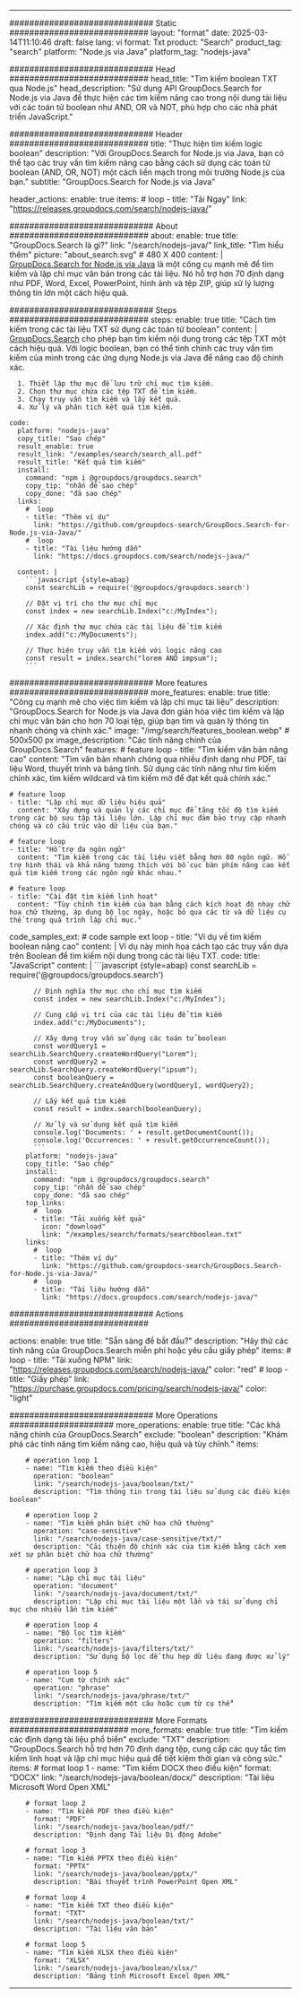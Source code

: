 
---
############################# Static ############################
layout: "format"
date:  2025-03-14T11:10:46
draft: false
lang: vi
format: Txt
product: "Search"
product_tag: "search"
platform: "Node.js via Java"
platform_tag: "nodejs-java"

############################# Head ############################
head_title: "Tìm kiếm boolean TXT qua Node.js"
head_description: "Sử dụng API GroupDocs.Search for Node.js via Java để thực hiện các tìm kiếm nâng cao trong nội dung tài liệu với các toán tử boolean như AND, OR và NOT, phù hợp cho các nhà phát triển JavaScript."

############################# Header ############################
title: "Thực hiện tìm kiếm logic boolean" 
description: "Với GroupDocs.Search for Node.js via Java, bạn có thể tạo các truy vấn tìm kiếm nâng cao bằng cách sử dụng các toán tử boolean (AND, OR, NOT) một cách liền mạch trong môi trường Node.js của bạn."
subtitle: "GroupDocs.Search for Node.js via Java" 

header_actions:
  enable: true
  items:
    #  loop
    - title: "Tải Ngay"
      link: "https://releases.groupdocs.com/search/nodejs-java/"
      
############################# About ############################
about:
    enable: true
    title: "GroupDocs.Search là gì?"
    link: "/search/nodejs-java/"
    link_title: "Tìm hiểu thêm"
    picture: "about_search.svg" # 480 X 400
    content: |
       [GroupDocs.Search for Node.js via Java](/search/nodejs-java/) là một công cụ mạnh mẽ để tìm kiếm và lập chỉ mục văn bản trong các tài liệu. Nó hỗ trợ hơn 70 định dạng như PDF, Word, Excel, PowerPoint, hình ảnh và tệp ZIP, giúp xử lý lượng thông tin lớn một cách hiệu quả.

############################# Steps ############################
steps:
    enable: true
    title: "Cách tìm kiếm trong các tài liệu TXT sử dụng các toán tử boolean"
    content: |
      [GroupDocs.Search](/search/nodejs-java/) cho phép bạn tìm kiếm nội dung trong các tệp TXT một cách hiệu quả. Với logic boolean, bạn có thể tinh chỉnh các truy vấn tìm kiếm của mình trong các ứng dụng Node.js via Java để nâng cao độ chính xác.
      
      1. Thiết lập thư mục để lưu trữ chỉ mục tìm kiếm.
      2. Chọn thư mục chứa các tệp TXT để tìm kiếm.
      3. Chạy truy vấn tìm kiếm và lấy kết quả.
      4. Xử lý và phân tích kết quả tìm kiếm.
   
    code:
      platform: "nodejs-java"
      copy_title: "Sao chép"
      result_enable: true
      result_link: "/examples/search/search_all.pdf"
      result_title: "Kết quả tìm kiếm"
      install:
        command: "npm i @groupdocs/groupdocs.search"
        copy_tip: "nhấn để sao chép"
        copy_done: "đã sao chép"
      links:
        #  loop
        - title: "Thêm ví dụ"
          link: "https://github.com/groupdocs-search/GroupDocs.Search-for-Node.js-via-Java/"
        #  loop
        - title: "Tài liệu hướng dẫn"
          link: "https://docs.groupdocs.com/search/nodejs-java/"
          
      content: |
        ```javascript {style=abap}
        const searchLib = require('@groupdocs/groupdocs.search')

        // Đặt vị trí cho thư mục chỉ mục
        const index = new searchLib.Index("c:/MyIndex");

        // Xác định thư mục chứa các tài liệu để tìm kiếm
        index.add("c:/MyDocuments");

        // Thực hiện truy vấn tìm kiếm với logic nâng cao
        const result = index.search("lorem AND impsum");
        ```            

############################# More features ############################
more_features:
  enable: true
  title: "Công cụ mạnh mẽ cho việc tìm kiếm và lập chỉ mục tài liệu"
  description: "GroupDocs.Search for Node.js via Java đơn giản hóa việc tìm kiếm và lập chỉ mục văn bản cho hơn 70 loại tệp, giúp bạn tìm và quản lý thông tin nhanh chóng và chính xác."
  image: "/img/search/features_boolean.webp" # 500x500 px
  image_description: "Các tính năng chính của GroupDocs.Search"
  features:
    # feature loop
    - title: "Tìm kiếm văn bản nâng cao"
      content: "Tìm văn bản nhanh chóng qua nhiều định dạng như PDF, tài liệu Word, thuyết trình và bảng tính. Sử dụng các tính năng như tìm kiếm chính xác, tìm kiếm wildcard và tìm kiếm mờ để đạt kết quả chính xác."

    # feature loop
    - title: "Lập chỉ mục dữ liệu hiệu quả"
      content: "Xây dựng và quản lý các chỉ mục để tăng tốc độ tìm kiếm trong các bộ sưu tập tài liệu lớn. Lập chỉ mục đảm bảo truy cập nhanh chóng và có cấu trúc vào dữ liệu của bạn."

    # feature loop
    - title: "Hỗ trợ đa ngôn ngữ"
      content: "Tìm kiếm trong các tài liệu viết bằng hơn 80 ngôn ngữ. Hỗ trợ hình thái và khả năng tương thích với bố cục bàn phím nâng cao kết quả tìm kiếm trong các ngôn ngữ khác nhau."

    # feature loop
    - title: "Cài đặt tìm kiếm linh hoạt"
      content: "Tùy chỉnh tìm kiếm của bạn bằng cách kích hoạt độ nhạy chữ hoa chữ thường, áp dụng bộ lọc ngày, hoặc bỏ qua các từ và dữ liệu cụ thể trong quá trình lập chỉ mục."
      
  code_samples_ext:
    # code sample ext loop
    - title: "Ví dụ về tìm kiếm boolean nâng cao"
      content: |
        Ví dụ này minh họa cách tạo các truy vấn dựa trên Boolean để tìm kiếm nội dung trong các tài liệu TXT.
      code:
        title: "JavaScript"
        content: |
          ```javascript {style=abap}
          const searchLib = require('@groupdocs/groupdocs.search')
          
          // Định nghĩa thư mục cho chỉ mục tìm kiếm
          const index = new searchLib.Index("c:/MyIndex");
              
          // Cung cấp vị trí của các tài liệu để tìm kiếm
          index.add("c:/MyDocuments");

          // Xây dựng truy vấn sử dụng các toán tử boolean
          const wordQuery1 = searchLib.SearchQuery.createWordQuery("Lorem");
          const wordQuery2 = searchLib.SearchQuery.createWordQuery("ipsum");
          const booleanQuery = searchLib.SearchQuery.createAndQuery(wordQuery1, wordQuery2);

          // Lấy kết quả tìm kiếm
          const result = index.search(booleanQuery);
          
          // Xử lý và sử dụng kết quả tìm kiếm
          console.log('Documents: ' + result.getDocumentCount());
          console.log('Occurrences: ' + result.getOccurrenceCount());
          ```
        platform: "nodejs-java"
        copy_title: "Sao chép"
        install:
          command: "npm i @groupdocs/groupdocs.search"
          copy_tip: "nhấn để sao chép"
          copy_done: "đã sao chép"
        top_links:
          #  loop
          - title: "Tải xuống kết quả"
            icon: "download"
            link: "/examples/search/formats/searchboolean.txt"
        links:
          #  loop
          - title: "Thêm ví dụ"
            link: "https://github.com/groupdocs-search/GroupDocs.Search-for-Node.js-via-Java/"
          #  loop
          - title: "Tài liệu hướng dẫn"
            link: "https://docs.groupdocs.com/search/nodejs-java/"
            

            


############################# Actions ############################

actions:
  enable: true
  title: "Sẵn sàng để bắt đầu?"
  description: "Hãy thử các tính năng của GroupDocs.Search miễn phí hoặc yêu cầu giấy phép"
  items:
    #  loop
    - title: "Tải xuống NPM"
      link: "https://releases.groupdocs.com/search/nodejs-java/"
      color: "red"
        #  loop
    - title: "Giấy phép"
      link: "https://purchase.groupdocs.com/pricing/search/nodejs-java/"
      color: "light"


############################# More Operations #####################
more_operations:
    enable: true
    title: "Các khả năng chính của GroupDocs.Search"
    exclude: "boolean"
    description: "Khám phá các tính năng tìm kiếm nâng cao, hiệu quả và tùy chỉnh."
    items: 
          
        # operation loop 1
        - name: "Tìm kiếm theo điều kiện"
          operation: "boolean"
          link: "/search/nodejs-java/boolean/txt/"
          description: "Tìm thông tin trong tài liệu sử dụng các điều kiện boolean"

        # operation loop 2
        - name: "Tìm kiếm phân biệt chữ hoa chữ thường"
          operation: "case-sensitive"
          link: "/search/nodejs-java/case-sensitive/txt/"
          description: "Cải thiện độ chính xác của tìm kiếm bằng cách xem xét sự phân biệt chữ hoa chữ thường"

        # operation loop 3
        - name: "Lập chỉ mục tài liệu"
          operation: "document"
          link: "/search/nodejs-java/document/txt/"
          description: "Lập chỉ mục tài liệu một lần và tái sử dụng chỉ mục cho nhiều lần tìm kiếm"

        # operation loop 4
        - name: "Bộ lọc tìm kiếm"
          operation: "filters"
          link: "/search/nodejs-java/filters/txt/"
          description: "Sử dụng bộ lọc để thu hẹp dữ liệu đang được xử lý"

        # operation loop 5
        - name: "Cụm từ chính xác"
          operation: "phrase"
          link: "/search/nodejs-java/phrase/txt/"
          description: "Tìm kiếm một câu hoặc cụm từ cụ thể"
          
        
          
############################# More Formats ########################
more_formats:
    enable: true
    title: "Tìm kiếm các định dạng tài liệu phổ biến"
    exclude: "TXT"
    description: "GroupDocs.Search hỗ trợ hơn 70 định dạng tệp, cung cấp các quy tắc tìm kiếm linh hoạt và lập chỉ mục hiệu quả để tiết kiệm thời gian và công sức."
    items: 
        # format loop 1
        - name: "Tìm kiếm DOCX theo điều kiện"
          format: "DOCX"
          link: "/search/nodejs-java/boolean/docx/"
          description: "Tài liệu Microsoft Word Open XML"
          
        # format loop 2
        - name: "Tìm kiếm PDF theo điều kiện"
          format: "PDF"
          link: "/search/nodejs-java/boolean/pdf/"
          description: "Định dạng Tài liệu Di động Adobe"
          
        # format loop 3
        - name: "Tìm kiếm PPTX theo điều kiện"
          format: "PPTX"
          link: "/search/nodejs-java/boolean/pptx/"
          description: "Bài thuyết trình PowerPoint Open XML"

        # format loop 4
        - name: "Tìm kiếm TXT theo điều kiện"
          format: "TXT"
          link: "/search/nodejs-java/boolean/txt/"
          description: "Tài liệu văn bản"
          
        # format loop 5
        - name: "Tìm kiếm XLSX theo điều kiện"
          format: "XLSX"
          link: "/search/nodejs-java/boolean/xlsx/"
          description: "Bảng tính Microsoft Excel Open XML"
  

---